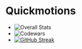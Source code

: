 # Quickmotions

* ![Overall Stats](https://github-readme-stats.vercel.app/api?username=Quickmotions&count_private=true&show_icons=true&hide=contribs&theme=dark)
* ![Codewars](https://github.r2v.ch/codewars?user=Quickmotions)
* [![GitHub Streak](https://github-readme-streak-stats.herokuapp.com/?user=DenverCoder1&theme=dark)](https://git.io/streak-stats)
